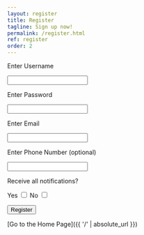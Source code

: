 ```yaml
---
layout: register
title: Register
tagline: Sign up now!
permalink: /register.html
ref: register
order: 2
---
```


Enter Username 

<input type="text">

Enter Password

<input type="password">

Enter Email

<input type="email">

Enter Phone Number (optional)

<input type="text">

Receive all notifications?

Yes <input type="checkbox">
No <input type="checkbox">

<button type="submit" class="registerbtn">Register</button>

[Go to the Home Page]({{ '/' | absolute_url }})
